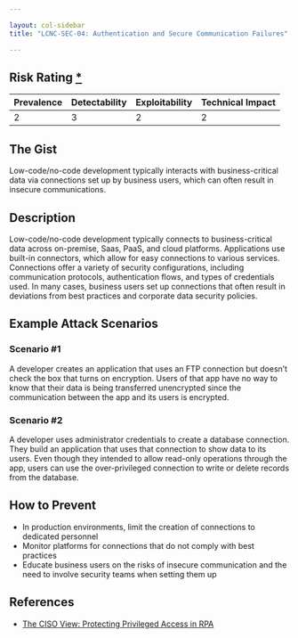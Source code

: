 ```yaml
---

layout: col-sidebar
title: "LCNC-SEC-04: Authentication and Secure Communication Failures"

---
```


## Risk Rating [*](https://owasp.org/www-project-top-ten/2017/Note_About_Risks)

| Prevalence | Detectability | Exploitability | Technical Impact |
| --- | --- | --- | --- |
| 2 | 3 | 2 | 2 |

## The Gist

Low-code/no-code development typically interacts with business-critical data via connections set up by business users, which can often result in insecure communications.

## Description

Low-code/no-code development typically connects to business-critical data across on-premise, Saas, PaaS, and cloud platforms. 
Applications use built-in connectors, which allow for easy connections to various services. 
Connections offer a variety of security configurations, including communication protocols, authentication flows, and types of credentials used. 
In many cases, business users set up connections that often result in deviations from best practices and corporate data security policies.

## Example Attack Scenarios

### Scenario #1

A developer creates an application that uses an FTP connection but doesn’t check the box that turns on encryption. 
Users of that app have no way to know that their data is being transferred unencrypted since the communication between the app and its users is encrypted.

### Scenario #2

A developer uses administrator credentials to create a database connection. 
They build an application that uses that connection to show data to its users. Even though they intended to allow read-only operations through the app, users can use the over-privileged connection to write or delete records from the database.

## How to Prevent

- In production environments, limit the creation of connections to dedicated personnel
- Monitor platforms for connections that do not comply with best practices
- Educate business users on the risks of insecure communication and the need to involve security teams when setting them up

## References

- [The CISO View: Protecting Privileged Access in RPA](https://www.cyberark.com/resources/blog/ciso-view-insights-securely-scaling-rpa-initiatives)
